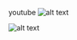 youtube
![alt text](https://www.youtube.com/watch?v=qYJaCyGmMw8&feature=youtu.be)


![alt text](https://github.com/seraj94ai/Flask-streaming-Pedestrians-detection-using-python-opencv-/blob/master/img/1.png)

